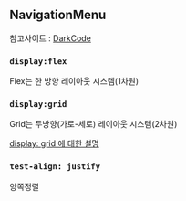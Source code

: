 ## NavigationMenu

참고사이트 : [DarkCode](https://www.youtube.com/watch?v=FA5sRJKGNqc)
<br/>

### `display:flex`

Flex는 한 방향 레이아웃 시스템(1차원)

### `display:grid`

Grid는 두방향(가로-세로) 레이아웃 시스템(2차원)

[display: grid 에 대한 설명](https://studiomeal.com/archives/533)

### `test-align: justify`

양쪽정렬
